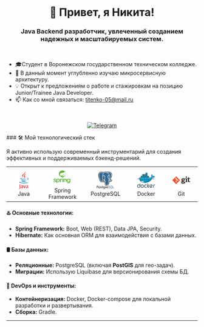       
<h1 align="center">👋 Привет, я Никита!</h1>
<h3 align="center">Java Backend разработчик, увлеченный созданием надежных и масштабируемых систем.</h3>

<br>

- 🎓Студент в Воронежском государственном техническом колледже.
- 🌱 В данный момент углубленно изучаю микросервисную архитектуру.
- 💡 Открыт к предложениям о работе и стажировкам на позицию Junior/Trainee Java Developer.
- 📫 Как со мной связаться: titenko-05@mail.ru

<br>


<p align="center">
 
  <a href="https://t.me/motherfucker36" target="_blank">
    <img src="https://img.shields.io/badge/Telegram-2CA5E0?style=for-the-badge&logo=telegram&logoColor=white" alt="Telegram"/>
  </a>
</p>
### 🛠️ Мой технологический стек

Я активно использую современный инструментарий для создания эффективных и поддерживаемых бэкенд-решений.

<table>
  <tr>
    <td align="center" width="120">
      <a href="#-основные-технологии">
        <img src="https://raw.githubusercontent.com/devicons/devicon/master/icons/java/java-original-wordmark.svg" width="48" height="48" alt="Java" />
      </a>
      <br>Java
    </td>
    <td align="center" width="120">
      <a href="#-основные-технологии">
        <img src="https://raw.githubusercontent.com/devicons/devicon/master/icons/spring/spring-original-wordmark.svg" width="48" height="48" alt="Spring" />
      </a>
      <br>Spring Framework
    </td>
    <td align="center" width="120">
      <a href="#-базы-данных">
        <img src="https://raw.githubusercontent.com/devicons/devicon/master/icons/postgresql/postgresql-original-wordmark.svg" width="48" height="48" alt="PostgreSQL" />
      </a>
      <br>PostgreSQL
    </td>
    <td align="center" width="120">
      <a href="#-devops-и-инструменты">
        <img src="https://raw.githubusercontent.com/devicons/devicon/master/icons/docker/docker-original-wordmark.svg" width="48" height="48" alt="Docker" />
      </a>
      <br>Docker
    </td>
    <td align="center" width="120">
      <a href="#-devops-и-инструменты">
        <img src="https://raw.githubusercontent.com/devicons/devicon/master/icons/git/git-original-wordmark.svg" width="48" height="48" alt="Git" />
      </a>
      <br>Git
    </td>
  </tr>
</table>

#### ♨️ Основные технологии:
- **Spring Framework:** Boot, Web (REST), Data JPA, Security.
- **Hibernate:** Как основная ORM для взаимодействия с базами данных.

#### 🛢️ Базы данных:
- **Реляционные:** PostgreSQL (включая **PostGIS** для гео-задач).
- **Миграции:** Использую Liquibase для версионирования схемы БД.

#### 🚀 DevOps и инструменты:
- **Контейнеризация:** Docker, Docker-compose для локальной разработки и развертывания.
- **Сборка:** Gradle.

---



    
